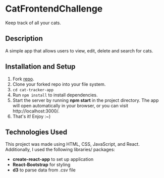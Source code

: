 # CatFrontendChallenge

Keep track of all your cats.

## Description

A simple app that allows users to view, edit, delete and search for cats.

## Installation and Setup

1. Fork [repo](https://github.com/amberkhan1028/CatFrontendChallenge).
2. Clone your forked repo into your file system.
3. `cd cat-tracker-app`
4. Run `npm install` to install dependencies.
5. Start the server by running **npm start** in the project directory. The app will open automatically in your browser, or you can visit http://localhost:3000/.
6. That's it! Enjoy :~)

## Technologies Used

This project was made using HTML, CSS, JavaScript, and React.
Additionally, I used the following libraries/ packages:

- **create-react-app** to set up application
- **React-Bootstrap** for styling
- **d3** to parse data from .csv file
